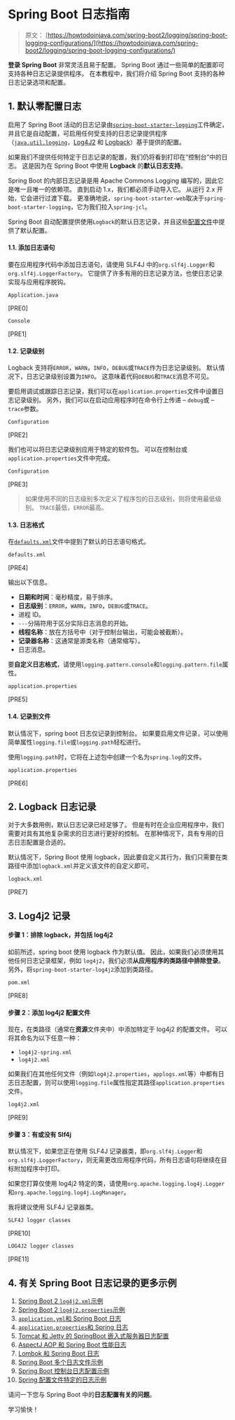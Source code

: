 # Spring Boot 日志指南

> 原文： [https://howtodoinjava.com/spring-boot2/logging/spring-boot-logging-configurations/](https://howtodoinjava.com/spring-boot2/logging/spring-boot-logging-configurations/)

**登录 Spring Boot** 非常灵活且易于配置。 Spring Boot 通过一些简单的配置即可支持各种日志记录提供程序。 在本教程中，我们将介绍 Spring Boot 支持的各种日志记录选项和配置。

## 1\. 默认零配置日志

启用了 Spring Boot 活动的日志记录由[`spring-boot-starter-logging`](https://github.com/spring-projects/spring-boot/blob/master/spring-boot-project/spring-boot-starters/spring-boot-starter-logging/pom.xml)工件确定，并且它是自动配置，可启用任何受支持的日志记录提供程序（[`java.util.logging`](https://docs.oracle.com/javase/8/docs/api//java/util/logging/package-summary.html)，[Log4J2](https://logging.apache.org/log4j/2.x/) 和 [Logback](https://logback.qos.ch/)）基于提供的配置。

如果我们不提供任何特定于日志记录的配置，我们仍将看到打印在“控制台”中的日志。 这是因为在 Spring Boot 中使用 **Logback** 的**默认日志支持**。

Spring Boot 的内部日志记录是用 Apache Commons Logging 编写的，因此它是唯一且唯一的依赖项。 直到启动 1.x，我们都必须手动导入它。 从运行 2.x 开始，它会进行过渡下载。 更准确地说，`spring-boot-starter-web`取决于`spring-boot-starter-logging`，它为我们拉入`spring-jcl`。

Spring Boot 自动配置提供使用`Logback`的默认日志记录，并且这些[配置文件](https://github.com/spring-projects/spring-boot/tree/master/spring-boot-project/spring-boot/src/main/resources/org/springframework/boot/logging/logback)中提供了默认配置。

#### 1.1. 添加日志语句

要在应用程序代码中添加日志语句，请使用 SLF4J 中的`org.slf4j.Logger`和`org.slf4j.LoggerFactory`。 它提供了许多有用的日志记录方法，也使日志记录实现与应用程序脱钩。

`Application.java`

[PRE0]

`Console`

[PRE1]

#### 1.2. 记录级别

Logback 支持将`ERROR`，`WARN`，`INFO`，`DEBUG`或`TRACE`作为日志记录级别。 默认情况下，日志记录级别设置为`INFO`。 这意味着代码`DEBUG`和`TRACE`消息不可见。

要启用调试或跟踪日志记录，我们可以在`application.properties`文件中设置日志记录级别。 另外，我们可以在启动应用程序时在命令行上传递 – `debug`或 – `trace`参数。

`Configuration`

[PRE2]

我们也可以将日志记录级别应用于特定的软件包。 可以在控制台或`application.properties`文件中完成。

`Configuration`

[PRE3]

> 如果使用不同的日志级别多次定义了程序包的日志级别，则将使用最低级别。 `TRACE`最低，`ERROR`最高。

#### 1.3. 日志格式

在[`defaults.xml`](https://github.com/spring-projects/spring-boot/blob/master/spring-boot-project/spring-boot/src/main/resources/org/springframework/boot/logging/logback/defaults.xml)文件中提到了默认的日志语句格式。

`defaults.xml`

[PRE4]

输出以下信息。

*   **日期和时间**：毫秒精度，易于排序。
*   **日志级别**：`ERROR`，`WARN`，`INFO`，`DEBUG`或`TRACE`。
*   进程 ID。
*   `---`分隔符用于区分实际日志消息的开始。
*   **线程名称**：放在方括号中（对于控制台输出，可能会被截断）。
*   **记录器名称**：这通常是源类名称（通常缩写）。
*   日志消息。

要**自定义日志格式**，请使用`logging.pattern.console`和`logging.pattern.file`属性。

`application.properties`

[PRE5]

#### 1.4. 记录到文件

默认情况下，spring boot 日志仅记录到控制台。 如果要启用文件记录，可以使用简单属性`logging.file`或`logging.path`轻松进行。

使用`logging.path`时，它将在上述包中创建一个名为`spring.log`的文件。

`application.properties`

[PRE6]

## 2\. Logback 日志记录

对于大多数用例，默认日志记录已经足够了。 但是有时在企业应用程序中，我们需要对具有其他复杂需求的日志进行更好的控制。 在那种情况下，具有专用的日志日志配置是合适的。

默认情况下，Spring Boot 使用 logback，因此要自定义其行为，我们只需要在类路径中添加`logback.xml`并定义该文件的自定义即可。

`logback.xml`

[PRE7]

## 3\. Log4j2 记录

#### 步骤 1：排除 logback，并包括 log4j2

如前所述，spring boot 使用 logback 作为默认值。 因此，如果我们必须使用其他任何日志记录框架，例如 `log4j2`，我们必须**从应用程序的类路径中排除登录**。 另外，将`spring-boot-starter-log4j2`添加到类路径。

`pom.xml`

[PRE8]

#### 步骤 2：添加 log4j2 配置文件

现在，在类路径（通常在**资源**文件夹中）中添加特定于 log4j2 的配置文件。 可以将其命名为以下任意一种：

*   `log4j2-spring.xml`
*   `log4j2.xml`

如果我们在其他任何文件（例如`log4j2.properties`，`applogs.xml`等）中都有日志日志配置，则可以使用`logging.file`属性指定其路径`application.properties`文件。

`log4j2.xml`

[PRE9]

#### 步骤 3：有或没有 Slf4j

默认情况下，如果您正在使用 SLF4J 记录器类，即`org.slf4j.Logger`和`org.slf4j.LoggerFactory`，则无需更改应用程序代码，所有日志语句将继续在目标附加程序中打印。

如果您打算仅使用 log4j2 特定的类，请使用`org.apache.logging.log4j.Logger`和`org.apache.logging.log4j.LogManager`。

我将建议使用 SLF4J 记录器类。

`SLF4J logger classes`

[PRE10]

`LOG4J2 logger classes`

[PRE11]

## 4\. 有关 Spring Boot 日志记录的更多示例

1.  [Spring Boot 2 `log4j2.xml`示例](https://howtodoinjava.com/spring-boot2/spring-boot-log4j2-config/)
2.  [Spring Boot 2 `log4j2.properties`示例](https://howtodoinjava.com/spring-boot2/spring-boot2-log4j2-properties/)
3.  [`application.yml`和 Spring Boot 日志](https://howtodoinjava.com/spring-boot/configure-logging-application-yml/)
4.  [`application.properties`和 Spring 日志](https://howtodoinjava.com/spring-boot/logging-application-properties/)
5.  [Tomcat 和 Jetty 的 SpringBoot 嵌入式服务器日志配置](https://howtodoinjava.com/spring-boot2/embedded-server-logging-config/)
6.  [AspectJ AOP 和 Spring Boot 性能日志](https://howtodoinjava.com/spring-boot2/performance-logging-aspectj-aop/)
7.  [Lombok 和 Spring Boot 日志](https://howtodoinjava.com/spring-boot2/logging-with-lombok/)
8.  [Spring Boot 多个日志文件示例](https://howtodoinjava.com/spring-boot2/multiple-log-files/)
9.  [Spring Boot 控制台日志配置示例](https://howtodoinjava.com/spring-boot2/console-logging-configuration/)
10.  [Spring 配置文件特定的日志示例](https://howtodoinjava.com/spring-boot2/profile-specific-logging/)

请问一下您与 Spring Boot 中的**日志配置有关的问题**。

学习愉快！